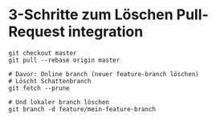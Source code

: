 # 3-Schritte zum Löschen Pull-Request integration 

```
git checkout master 
git pull --rebase origin master 

# Davor: Online branch (neuer feature-branch löschen) 
# Löscht Schattenbranch 
git fetch --prune 

# Und lokaler branch löschen 
git branch -d feature/mein-feature-branch 

```
